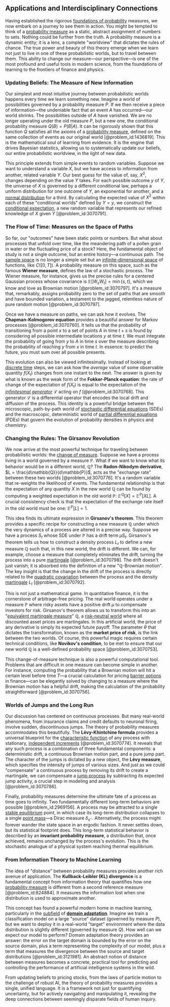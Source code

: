 ## Applications and Interdisciplinary Connections

Having established the rigorous [foundations of probability](@article_id:186810) measures, we now embark on a journey to see them in action. You might be tempted to think of a [probability measure](@article_id:190928) as a static, abstract assignment of numbers to sets. Nothing could be further from the truth. A probability measure is a dynamic entity; it is a lens, a complete "worldview" that dictates the rules of chance. The true power and beauty of this theory emerge when we learn not just to live in one of these probabilistic worlds, but to travel between them. This ability to change our measure—our perspective—is one of the most profound and useful tools in modern science, from the foundations of learning to the frontiers of finance and physics.

### Updating Beliefs: The Measure of New Information

Our simplest and most intuitive journey between probabilistic worlds happens every time we learn something new. Imagine a world of possibilities governed by a probability measure $P$. If we then receive a piece of information—the undeniable fact that an event $A$ has occurred—our world shrinks. The possibilities outside of $A$ have vanished. We are no longer operating under the old measure $P$, but a new one, the conditional probability measure $Q(B) = P(B|A)$. It can be rigorously shown that this function $Q$ satisfies all the axioms of a [probability measure](@article_id:190928), defined on the same collection of events as our original world [@problem_id:1436819]. This is the mathematical soul of learning from evidence. It is the engine that drives Bayesian statistics, allowing us to systematically update our beliefs, our entire probabilistic worldview, in the light of new data.

This principle extends from simple events to random variables. Suppose we want to understand a variable $X$, but we have access to information from another, related variable $Y$. Our best guess for the value of, say, $X^2$, changes depending on the value $Y$ takes. For each possible outcome $y$ of $Y$, the universe of $X$ is governed by a different conditional law, perhaps a uniform distribution for one outcome of $Y$, an exponential for another, and a [normal distribution](@article_id:136983) for a third. By calculating the expected value of $X^2$ within each of these "conditional worlds" defined by $Y=y$, we construct the [conditional expectation](@article_id:158646), a new random variable that represents our refined knowledge of $X$ given $Y$ [@problem_id:3070791].

### The Flow of Time: Measures on the Space of Paths

So far, our "outcomes" have been static points or numbers. But what about processes that unfold over time, like the meandering path of a pollen grain in water or the fluctuating price of a stock? Here, the fundamental object of study is not a single outcome, but an entire history—a continuous path. The [sample space](@article_id:269790) is no longer a simple set but an [infinite-dimensional space](@article_id:138297) of functions, like $C([0,T])$. A probability measure on this space, such as the famous **Wiener measure**, defines the law of a stochastic process. The Wiener measure, for instance, gives us the precise rules for a centered Gaussian process whose covariance is $\mathbb{E}[W_s W_t] = \min\{s,t\}$, which we know and love as Brownian motion [@problem_id:3070797]. It's a measure that, remarkably, assigns probability zero to the set of paths that are smooth and have bounded variation, a testament to the jagged, relentless nature of pure random motion [@problem_id:3070797].

Once we have a measure on paths, we can ask how it evolves. The **Chapman-Kolmogorov equation** provides a beautiful answer for Markov processes [@problem_id:3070760]. It tells us that the probability of transitioning from a point $x$ to a set of points $A$ in time $t+s$ is found by considering all possible intermediate locations $y$ at time $t$. We must integrate the probability of going from $y$ to $A$ in time $s$ over the measure describing the probability of reaching $y$ from $x$ in time $t$. In essence: to predict the future, you must sum over all possible presents.

This evolution can also be viewed infinitesimally. Instead of looking at [discrete time](@article_id:637015) steps, we can ask how the *average* value of some observable quantity $f(X_t)$ changes from one instant to the next. The answer is given by what is known as the weak form of the **Fokker-Planck equation**: the rate of change of the expectation of $f(X_t)$ is equal to the expectation of the *[infinitesimal generator](@article_id:269930)* $\mathcal{L}$ acting on $f$ [@problem_id:3070768]. This generator $\mathcal{L}$ is a differential operator that encodes the local drift and diffusion of the process. This identity is a powerful bridge between the microscopic, path-by-path world of [stochastic differential equations](@article_id:146124) (SDEs) and the macroscopic, deterministic world of [partial differential equations](@article_id:142640) (PDEs) that govern the evolution of probability densities in physics and chemistry.

### Changing the Rules: The Girsanov Revolution

We now arrive at the most powerful technique for traveling between probabilistic worlds: the [change of measure](@article_id:157393). Suppose we have a process living in a world governed by a measure $\mathbb{P}$. What if we want to know what its behavior would be in a different world, $\mathbb{Q}$? The **Radon-Nikodym derivative**, $L = \frac{d\mathbb{Q}}{d\mathbb{P}}$, acts as the "exchange rate" between these two worlds [@problem_id:3070776]. It's a random variable that re-weights the likelihood of events. The fundamental relationship is that the expectation of any quantity $X$ in the new world $\mathbb{Q}$ can be found by computing a weighted expectation in the old world $\mathbb{P}$: $\mathbb{E}^{\mathbb{Q}}[X] = \mathbb{E}^{\mathbb{P}}[X L]$. A crucial consistency check is that the expectation of the exchange rate itself in the old world must be one: $\mathbb{E}^{\mathbb{P}}[L] = 1$.

This idea finds its ultimate expression in **Girsanov's theorem**. This theorem provides a specific recipe for constructing a new measure $\mathbb{Q}$ under which the very dynamics of a process are altered in a precise way. Suppose we have a process $S_t$ whose SDE under $\mathbb{P}$ has a drift term $\mu S_t$. Girsanov's theorem tells us how to construct a density process $L_t$ to define a new measure $\mathbb{Q}$ such that, in this new world, the drift is different. We can, for example, choose a measure that completely eliminates the drift, turning the process into a pure [martingale](@article_id:145542) [@problem_id:3070798]. The drift doesn't just vanish; it is absorbed into the definition of a new "$\mathbb{Q}$-Brownian motion". The key insight is that the change in the drift of the process is directly related to the [quadratic covariation](@article_id:179661) between the process and the density [martingale](@article_id:145542) $L_t$ [@problem_id:3070792].

This is not just a mathematical game. In quantitative finance, it is the cornerstone of arbitrage-free pricing. The real world operates under a measure $\mathbb{P}$ where risky assets have a positive drift $\mu$ to compensate investors for risk. Girsanov's theorem allows us to transform this into an "[equivalent martingale measure](@article_id:636181)" $\mathbb{Q}$, a [risk-neutral world](@article_id:147025) where all discounted asset prices are martingales. In this artificial world, the price of any derivative is simply its expected future payoff. The parameter $\theta$ that dictates the transformation, known as the **market price of risk**, is the link between the two worlds. Of course, this powerful magic requires certain technical conditions, like **Novikov's condition**, to be met to ensure that our new world $\mathbb{Q}$ is a well-defined probability space [@problem_id:3070753].

This change-of-measure technique is also a powerful computational tool. Problems that are difficult in one measure can become simple in another. For instance, computing the probability that a Brownian motion will hit a certain level before time $T$—a crucial calculation for pricing [barrier options](@article_id:264465) in finance—can be elegantly solved by changing to a measure where the Brownian motion has a helpful drift, making the calculation of the probability straightforward [@problem_id:3070756].

### Worlds of Jumps and the Long Run

Our discussion has centered on continuous processes. But many real-world phenomena, from insurance claims and credit defaults to neuronal firing, involve sudden, discontinuous jumps. The theory of probability measures accommodates this beautifully. The **Lévy-Khintchine formula** provides a universal blueprint for the [characteristic function](@article_id:141220) of any process with stationary, [independent increments](@article_id:261669) [@problem_id:3070774]. It reveals that any such process is a combination of three fundamental components: a deterministic drift, a continuous Brownian motion part, and a pure jump part. The character of the jumps is dictated by a new object, the **Lévy measure**, which specifies the intensity of jumps of various sizes. And just as we could "compensate" a continuous process by removing its drift to create a martingale, we can compensate a [jump process](@article_id:200979) by subtracting its expected jump activity, a crucial step in modeling and analysis [@problem_id:3070786].

Finally, probability measures determine the ultimate fate of a process as time goes to infinity. Two fundamentally different long-term behaviors are possible [@problem_id:2969156]. A process may be attracted to a single [stable equilibrium](@article_id:268985) point, in which case its long-term distribution collapses to a single [point mass](@article_id:186274)—a Dirac measure $\delta_{x^\star}$. Alternatively, the process might forever wander the state space in an ergodic fashion. It never settles down, but its statistical footprint does. This long-term statistical behavior is described by an **invariant probability measure**, a distribution that, once achieved, remains unchanged by the process's evolution. This is the stochastic analogue of a physical system reaching thermal equilibrium.

### From Information Theory to Machine Learning

The idea of "distance" between probability measures provides another rich avenue of application. The **Kullback-Leibler (KL) divergence** is a fundamental concept from information theory that quantifies how one [probability measure](@article_id:190928) is different from a second reference measure [@problem_id:824884]. It measures the information lost when one distribution is used to approximate another.

This concept has found a powerful modern home in machine learning, particularly in the [subfield](@article_id:155318) of **[domain adaptation](@article_id:637377)**. Imagine we train a classification model on a large "source" dataset (governed by measure $P$), but we want to deploy it in a real-world "target" environment where the data distribution is slightly different (governed by measure $Q$). How well can we expect our model to perform? Domain adaptation theory provides an answer: the error on the target domain is bounded by the error on the source domain, plus a term representing the complexity of our model, plus a term that measures the divergence between the source and target distributions [@problem_id:3121981]. An abstract notion of distance between measures becomes a concrete, practical tool for predicting and controlling the performance of artificial intelligence systems in the wild.

From updating beliefs to pricing stocks, from the laws of particle motion to the challenge of robust AI, the theory of probability measures provides a single, unified language. It is a framework not just for quantifying uncertainty, but for actively navigating and manipulating it, revealing the deep connections between seemingly disparate fields of human inquiry.